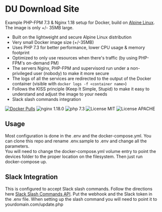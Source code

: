 # DU Download Site
Example PHP-FPM 7.3 & Nginx 1.18 setup for Docker, build on [Alpine Linux](http://www.alpinelinux.org/).
The image is only +/- 35MB large.

* Built on the lightweight and secure Alpine Linux distribution
* Very small Docker image size (+/-35MB)
* Uses PHP 7.3 for better performance, lower CPU usage & memory footprint
* Optimized to only use resources when there's traffic (by using PHP-FPM's on-demand PM)
* The servers Nginx, PHP-FPM and supervisord run under a non-privileged user (nobody) to make it more secure
* The logs of all the services are redirected to the output of the Docker container (visible with `docker logs -f <container name>`)
* Follows the KISS principle (Keep It Simple, Stupid) to make it easy to understand and adjust the image to your needs
* Slack slash commands integration

[![Docker Pulls](https://img.shields.io/docker/pulls/trafex/alpine-nginx-php7.svg)](https://hub.docker.com/r/trafex/alpine-nginx-php7/)
![nginx 1.18.0](https://img.shields.io/badge/nginx-1.18-brightgreen.svg)
![php 7.3](https://img.shields.io/badge/php-7.3-brightgreen.svg)
![License MIT](https://img.shields.io/badge/license-MIT-blue.svg)
![License APACHE](https://img.shields.io/badge/license-APACHE-blue.svg)

## Usage

Most configuration is done in the .env and the docker-compose.yml.
You can clone this repo and rename .env.sample to .env and change all the parameters.  
You will need to change the docker-compose.yml volume entry to point the devices folder to the proper location on the filesystem.
Then just run docker-compose up.  

## Slack Integration
This is configured to accept Slack slash commands.  Follow the directions here [Slack Slash Commands API]([https://api.slack.com/interactivity/slash-commands](https://api.slack.com/interactivity/slash-commands)).  Put the webhook and the Slack token in the .env file.  When setting up the slash command you will need to point it to yourdomain.com/update.php
